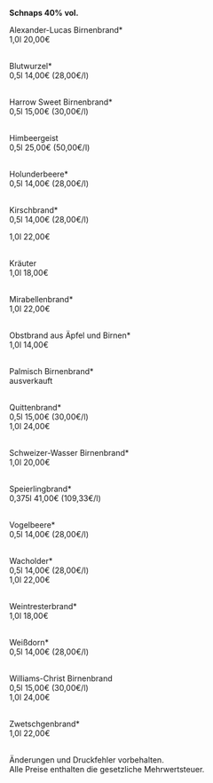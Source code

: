 **Schnaps 40% vol.**

Alexander-Lucas Birnenbrand*\
1,0l 20,00€\
<br>

Blutwurzel*\
0,5l 14,00€ (28,00€/l)\
<br>

Harrow Sweet Birnenbrand*\
0,5l 15,00€ (30,00€/l)\
<br>

Himbeergeist\
0,5l 25,00€ (50,00€/l)\
<br>

Holunderbeere*\
0,5l 14,00€ (28,00€/l)\
<br>

Kirschbrand*\
0,5l 14,00€ (28,00€/l)

1,0l 22,00€\
<br>

Kräuter\
1,0l 18,00€\
<br>

Mirabellenbrand*\
1,0l 22,00€\
<br>

Obstbrand aus Äpfel und Birnen*\
1,0l 14,00€\
<br>

Palmisch Birnenbrand*\
ausverkauft\
<br>

Quittenbrand*\
0,5l 15,00€ (30,00€/l)\
1,0l 24,00€\
<br>

Schweizer-Wasser Birnenbrand*\
1,0l 20,00€\
<br>

Speierlingbrand*\
0,375l 41,00€ (109,33€/l)\
<br>

Vogelbeere*\
0,5l 14,00€ (28,00€/l)\
<br>

Wacholder*\
0,5l 14,00€ (28,00€/l)\
1,0l 22,00€\
<br>

Weintresterbrand*\
1,0l 18,00€\
<br>

Weißdorn*\
0,5l 14,00€ (28,00€/l)\
<br>

Williams-Christ Birnenbrand\
0,5l 15,00€ (30,00€/l)\
1,0l 24,00€\
<br>

Zwetschgenbrand*\
1,0l 22,00€\
<br>

Änderungen und Druckfehler vorbehalten.\
Alle Preise enthalten die gesetzliche Mehrwertsteuer.
